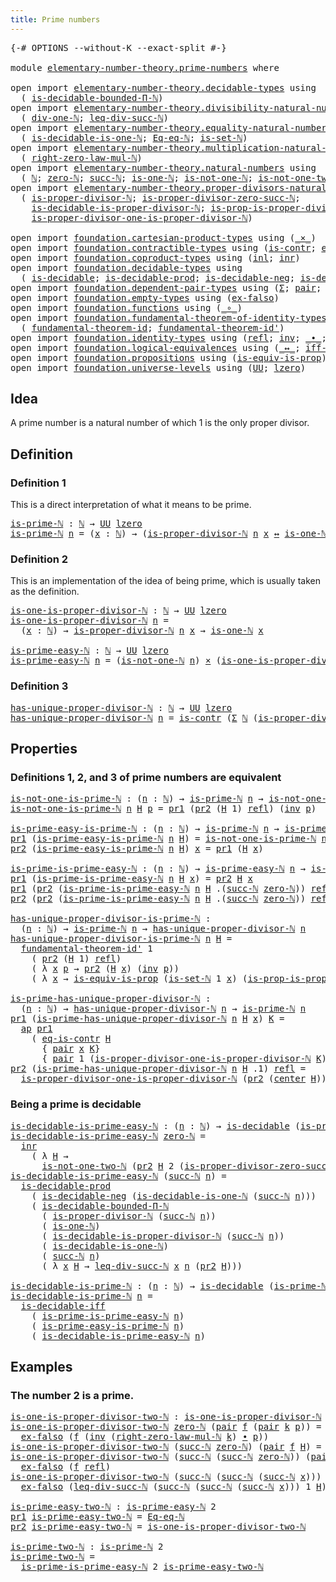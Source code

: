 ```yaml
---
title: Prime numbers
---
```


<pre class="Agda"><a id="39" class="Symbol">{-#</a> <a id="43" class="Keyword">OPTIONS</a> <a id="51" class="Pragma">--without-K</a> <a id="63" class="Pragma">--exact-split</a> <a id="77" class="Symbol">#-}</a>

<a id="82" class="Keyword">module</a> <a id="89" href="elementary-number-theory.prime-numbers.html" class="Module">elementary-number-theory.prime-numbers</a> <a id="128" class="Keyword">where</a>

<a id="135" class="Keyword">open</a> <a id="140" class="Keyword">import</a> <a id="147" href="elementary-number-theory.decidable-types.html" class="Module">elementary-number-theory.decidable-types</a> <a id="188" class="Keyword">using</a>
  <a id="196" class="Symbol">(</a> <a id="198" href="elementary-number-theory.decidable-types.html#4787" class="Function">is-decidable-bounded-Π-ℕ</a><a id="222" class="Symbol">)</a>
<a id="224" class="Keyword">open</a> <a id="229" class="Keyword">import</a> <a id="236" href="elementary-number-theory.divisibility-natural-numbers.html" class="Module">elementary-number-theory.divisibility-natural-numbers</a> <a id="290" class="Keyword">using</a>
  <a id="298" class="Symbol">(</a> <a id="300" href="elementary-number-theory.divisibility-natural-numbers.html#2479" class="Function">div-one-ℕ</a><a id="309" class="Symbol">;</a> <a id="311" href="elementary-number-theory.divisibility-natural-numbers.html#8220" class="Function">leq-div-succ-ℕ</a><a id="325" class="Symbol">)</a>
<a id="327" class="Keyword">open</a> <a id="332" class="Keyword">import</a> <a id="339" href="elementary-number-theory.equality-natural-numbers.html" class="Module">elementary-number-theory.equality-natural-numbers</a> <a id="389" class="Keyword">using</a>
  <a id="397" class="Symbol">(</a> <a id="399" href="elementary-number-theory.equality-natural-numbers.html#3379" class="Function">is-decidable-is-one-ℕ</a><a id="420" class="Symbol">;</a> <a id="422" href="elementary-number-theory.equality-natural-numbers.html#1997" class="Function">Eq-eq-ℕ</a><a id="429" class="Symbol">;</a> <a id="431" href="elementary-number-theory.equality-natural-numbers.html#2215" class="Function">is-set-ℕ</a><a id="439" class="Symbol">)</a>
<a id="441" class="Keyword">open</a> <a id="446" class="Keyword">import</a> <a id="453" href="elementary-number-theory.multiplication-natural-numbers.html" class="Module">elementary-number-theory.multiplication-natural-numbers</a> <a id="509" class="Keyword">using</a>
  <a id="517" class="Symbol">(</a> <a id="519" href="elementary-number-theory.multiplication-natural-numbers.html#1887" class="Function">right-zero-law-mul-ℕ</a><a id="539" class="Symbol">)</a>
<a id="541" class="Keyword">open</a> <a id="546" class="Keyword">import</a> <a id="553" href="elementary-number-theory.natural-numbers.html" class="Module">elementary-number-theory.natural-numbers</a> <a id="594" class="Keyword">using</a>
  <a id="602" class="Symbol">(</a> <a id="604" href="elementary-number-theory.natural-numbers.html#1458" class="Datatype">ℕ</a><a id="605" class="Symbol">;</a> <a id="607" href="elementary-number-theory.natural-numbers.html#1479" class="InductiveConstructor">zero-ℕ</a><a id="613" class="Symbol">;</a> <a id="615" href="elementary-number-theory.natural-numbers.html#1492" class="InductiveConstructor">succ-ℕ</a><a id="621" class="Symbol">;</a> <a id="623" href="elementary-number-theory.natural-numbers.html#2001" class="Function">is-one-ℕ</a><a id="631" class="Symbol">;</a> <a id="633" href="elementary-number-theory.natural-numbers.html#2095" class="Function">is-not-one-ℕ</a><a id="645" class="Symbol">;</a> <a id="647" href="elementary-number-theory.natural-numbers.html#3701" class="Function">is-not-one-two-ℕ</a><a id="663" class="Symbol">)</a>
<a id="665" class="Keyword">open</a> <a id="670" class="Keyword">import</a> <a id="677" href="elementary-number-theory.proper-divisors-natural-numbers.html" class="Module">elementary-number-theory.proper-divisors-natural-numbers</a> <a id="734" class="Keyword">using</a>
  <a id="742" class="Symbol">(</a> <a id="744" href="elementary-number-theory.proper-divisors-natural-numbers.html#1488" class="Function">is-proper-divisor-ℕ</a><a id="763" class="Symbol">;</a> <a id="765" href="elementary-number-theory.proper-divisors-natural-numbers.html#1809" class="Function">is-proper-divisor-zero-succ-ℕ</a><a id="794" class="Symbol">;</a>
    <a id="800" href="elementary-number-theory.proper-divisors-natural-numbers.html#1576" class="Function">is-decidable-is-proper-divisor-ℕ</a><a id="832" class="Symbol">;</a> <a id="834" href="elementary-number-theory.proper-divisors-natural-numbers.html#2255" class="Function">is-prop-is-proper-divisor-ℕ</a><a id="861" class="Symbol">;</a>
    <a id="867" href="elementary-number-theory.proper-divisors-natural-numbers.html#2637" class="Function">is-proper-divisor-one-is-proper-divisor-ℕ</a><a id="908" class="Symbol">)</a>
    
<a id="915" class="Keyword">open</a> <a id="920" class="Keyword">import</a> <a id="927" href="foundation.cartesian-product-types.html" class="Module">foundation.cartesian-product-types</a> <a id="962" class="Keyword">using</a> <a id="968" class="Symbol">(</a><a id="969" href="foundation-core.cartesian-product-types.html#590" class="Function Operator">_×_</a><a id="972" class="Symbol">)</a>
<a id="974" class="Keyword">open</a> <a id="979" class="Keyword">import</a> <a id="986" href="foundation.contractible-types.html" class="Module">foundation.contractible-types</a> <a id="1016" class="Keyword">using</a> <a id="1022" class="Symbol">(</a><a id="1023" href="foundation-core.contractible-types.html#1006" class="Function">is-contr</a><a id="1031" class="Symbol">;</a> <a id="1033" href="foundation-core.contractible-types.html#1311" class="Function">eq-is-contr</a><a id="1044" class="Symbol">;</a> <a id="1046" href="foundation-core.contractible-types.html#1098" class="Function">center</a><a id="1052" class="Symbol">)</a>
<a id="1054" class="Keyword">open</a> <a id="1059" class="Keyword">import</a> <a id="1066" href="foundation.coproduct-types.html" class="Module">foundation.coproduct-types</a> <a id="1093" class="Keyword">using</a> <a id="1099" class="Symbol">(</a><a id="1100" href="foundation.coproduct-types.html#1253" class="InductiveConstructor">inl</a><a id="1103" class="Symbol">;</a> <a id="1105" href="foundation.coproduct-types.html#1276" class="InductiveConstructor">inr</a><a id="1108" class="Symbol">)</a>
<a id="1110" class="Keyword">open</a> <a id="1115" class="Keyword">import</a> <a id="1122" href="foundation.decidable-types.html" class="Module">foundation.decidable-types</a> <a id="1149" class="Keyword">using</a>
  <a id="1157" class="Symbol">(</a> <a id="1159" href="foundation.decidable-types.html#1918" class="Function">is-decidable</a><a id="1171" class="Symbol">;</a> <a id="1173" href="foundation.decidable-types.html#3336" class="Function">is-decidable-prod</a><a id="1190" class="Symbol">;</a> <a id="1192" href="foundation.decidable-types.html#4753" class="Function">is-decidable-neg</a><a id="1208" class="Symbol">;</a> <a id="1210" href="foundation.decidable-types.html#5063" class="Function">is-decidable-iff</a><a id="1226" class="Symbol">)</a>
<a id="1228" class="Keyword">open</a> <a id="1233" class="Keyword">import</a> <a id="1240" href="foundation.dependent-pair-types.html" class="Module">foundation.dependent-pair-types</a> <a id="1272" class="Keyword">using</a> <a id="1278" class="Symbol">(</a><a id="1279" href="foundation-core.dependent-pair-types.html#515" class="Record">Σ</a><a id="1280" class="Symbol">;</a> <a id="1282" href="foundation-core.dependent-pair-types.html#588" class="InductiveConstructor">pair</a><a id="1286" class="Symbol">;</a> <a id="1288" href="foundation-core.dependent-pair-types.html#605" class="Field">pr1</a><a id="1291" class="Symbol">;</a> <a id="1293" href="foundation-core.dependent-pair-types.html#617" class="Field">pr2</a><a id="1296" class="Symbol">)</a>
<a id="1298" class="Keyword">open</a> <a id="1303" class="Keyword">import</a> <a id="1310" href="foundation.empty-types.html" class="Module">foundation.empty-types</a> <a id="1333" class="Keyword">using</a> <a id="1339" class="Symbol">(</a><a id="1340" href="foundation-core.empty-types.html#1160" class="Function">ex-falso</a><a id="1348" class="Symbol">)</a>
<a id="1350" class="Keyword">open</a> <a id="1355" class="Keyword">import</a> <a id="1362" href="foundation.functions.html" class="Module">foundation.functions</a> <a id="1383" class="Keyword">using</a> <a id="1389" class="Symbol">(</a><a id="1390" href="foundation-core.functions.html#420" class="Function Operator">_∘_</a><a id="1393" class="Symbol">)</a>
<a id="1395" class="Keyword">open</a> <a id="1400" class="Keyword">import</a> <a id="1407" href="foundation.fundamental-theorem-of-identity-types.html" class="Module">foundation.fundamental-theorem-of-identity-types</a> <a id="1456" class="Keyword">using</a>
  <a id="1464" class="Symbol">(</a> <a id="1466" href="foundation-core.fundamental-theorem-of-identity-types.html#1904" class="Function">fundamental-theorem-id</a><a id="1488" class="Symbol">;</a> <a id="1490" href="foundation-core.fundamental-theorem-of-identity-types.html#2175" class="Function">fundamental-theorem-id&#39;</a><a id="1513" class="Symbol">)</a>
<a id="1515" class="Keyword">open</a> <a id="1520" class="Keyword">import</a> <a id="1527" href="foundation.identity-types.html" class="Module">foundation.identity-types</a> <a id="1553" class="Keyword">using</a> <a id="1559" class="Symbol">(</a><a id="1560" href="foundation-core.identity-types.html#1820" class="InductiveConstructor">refl</a><a id="1564" class="Symbol">;</a> <a id="1566" href="foundation-core.identity-types.html#2729" class="Function">inv</a><a id="1569" class="Symbol">;</a> <a id="1571" href="foundation-core.identity-types.html#2425" class="Function Operator">_∙_</a><a id="1574" class="Symbol">;</a> <a id="1576" href="foundation-core.identity-types.html#4003" class="Function">ap</a><a id="1578" class="Symbol">)</a>
<a id="1580" class="Keyword">open</a> <a id="1585" class="Keyword">import</a> <a id="1592" href="foundation.logical-equivalences.html" class="Module">foundation.logical-equivalences</a> <a id="1624" class="Keyword">using</a> <a id="1630" class="Symbol">(</a><a id="1631" href="foundation-core.logical-equivalences.html#899" class="Function Operator">_↔_</a><a id="1634" class="Symbol">;</a> <a id="1636" href="foundation-core.logical-equivalences.html#1827" class="Function">iff-equiv</a><a id="1645" class="Symbol">)</a>
<a id="1647" class="Keyword">open</a> <a id="1652" class="Keyword">import</a> <a id="1659" href="foundation.propositions.html" class="Module">foundation.propositions</a> <a id="1683" class="Keyword">using</a> <a id="1689" class="Symbol">(</a><a id="1690" href="foundation-core.propositions.html#3693" class="Function">is-equiv-is-prop</a><a id="1706" class="Symbol">)</a>
<a id="1708" class="Keyword">open</a> <a id="1713" class="Keyword">import</a> <a id="1720" href="foundation.universe-levels.html" class="Module">foundation.universe-levels</a> <a id="1747" class="Keyword">using</a> <a id="1753" class="Symbol">(</a><a id="1754" href="foundation-core.universe-levels.html#235" class="Primitive">UU</a><a id="1756" class="Symbol">;</a> <a id="1758" href="Agda.Primitive.html#764" class="Primitive">lzero</a><a id="1763" class="Symbol">)</a>
</pre>
## Idea

A prime number is a natural number of which 1 is the only proper divisor.

## Definition

### Definition 1

This is a direct interpretation of what it means to be prime.

<pre class="Agda"><a id="is-prime-ℕ"></a><a id="1958" href="elementary-number-theory.prime-numbers.html#1958" class="Function">is-prime-ℕ</a> <a id="1969" class="Symbol">:</a> <a id="1971" href="elementary-number-theory.natural-numbers.html#1458" class="Datatype">ℕ</a> <a id="1973" class="Symbol">→</a> <a id="1975" href="foundation-core.universe-levels.html#235" class="Primitive">UU</a> <a id="1978" href="Agda.Primitive.html#764" class="Primitive">lzero</a>
<a id="1984" href="elementary-number-theory.prime-numbers.html#1958" class="Function">is-prime-ℕ</a> <a id="1995" href="elementary-number-theory.prime-numbers.html#1995" class="Bound">n</a> <a id="1997" class="Symbol">=</a> <a id="1999" class="Symbol">(</a><a id="2000" href="elementary-number-theory.prime-numbers.html#2000" class="Bound">x</a> <a id="2002" class="Symbol">:</a> <a id="2004" href="elementary-number-theory.natural-numbers.html#1458" class="Datatype">ℕ</a><a id="2005" class="Symbol">)</a> <a id="2007" class="Symbol">→</a> <a id="2009" class="Symbol">(</a><a id="2010" href="elementary-number-theory.proper-divisors-natural-numbers.html#1488" class="Function">is-proper-divisor-ℕ</a> <a id="2030" href="elementary-number-theory.prime-numbers.html#1995" class="Bound">n</a> <a id="2032" href="elementary-number-theory.prime-numbers.html#2000" class="Bound">x</a> <a id="2034" href="foundation-core.logical-equivalences.html#899" class="Function Operator">↔</a> <a id="2036" href="elementary-number-theory.natural-numbers.html#2001" class="Function">is-one-ℕ</a> <a id="2045" href="elementary-number-theory.prime-numbers.html#2000" class="Bound">x</a><a id="2046" class="Symbol">)</a>
</pre>
### Definition 2

This is an implementation of the idea of being prime, which is usually taken as the definition.

<pre class="Agda"><a id="is-one-is-proper-divisor-ℕ"></a><a id="2176" href="elementary-number-theory.prime-numbers.html#2176" class="Function">is-one-is-proper-divisor-ℕ</a> <a id="2203" class="Symbol">:</a> <a id="2205" href="elementary-number-theory.natural-numbers.html#1458" class="Datatype">ℕ</a> <a id="2207" class="Symbol">→</a> <a id="2209" href="foundation-core.universe-levels.html#235" class="Primitive">UU</a> <a id="2212" href="Agda.Primitive.html#764" class="Primitive">lzero</a>
<a id="2218" href="elementary-number-theory.prime-numbers.html#2176" class="Function">is-one-is-proper-divisor-ℕ</a> <a id="2245" href="elementary-number-theory.prime-numbers.html#2245" class="Bound">n</a> <a id="2247" class="Symbol">=</a>
  <a id="2251" class="Symbol">(</a><a id="2252" href="elementary-number-theory.prime-numbers.html#2252" class="Bound">x</a> <a id="2254" class="Symbol">:</a> <a id="2256" href="elementary-number-theory.natural-numbers.html#1458" class="Datatype">ℕ</a><a id="2257" class="Symbol">)</a> <a id="2259" class="Symbol">→</a> <a id="2261" href="elementary-number-theory.proper-divisors-natural-numbers.html#1488" class="Function">is-proper-divisor-ℕ</a> <a id="2281" href="elementary-number-theory.prime-numbers.html#2245" class="Bound">n</a> <a id="2283" href="elementary-number-theory.prime-numbers.html#2252" class="Bound">x</a> <a id="2285" class="Symbol">→</a> <a id="2287" href="elementary-number-theory.natural-numbers.html#2001" class="Function">is-one-ℕ</a> <a id="2296" href="elementary-number-theory.prime-numbers.html#2252" class="Bound">x</a>

<a id="is-prime-easy-ℕ"></a><a id="2299" href="elementary-number-theory.prime-numbers.html#2299" class="Function">is-prime-easy-ℕ</a> <a id="2315" class="Symbol">:</a> <a id="2317" href="elementary-number-theory.natural-numbers.html#1458" class="Datatype">ℕ</a> <a id="2319" class="Symbol">→</a> <a id="2321" href="foundation-core.universe-levels.html#235" class="Primitive">UU</a> <a id="2324" href="Agda.Primitive.html#764" class="Primitive">lzero</a>
<a id="2330" href="elementary-number-theory.prime-numbers.html#2299" class="Function">is-prime-easy-ℕ</a> <a id="2346" href="elementary-number-theory.prime-numbers.html#2346" class="Bound">n</a> <a id="2348" class="Symbol">=</a> <a id="2350" class="Symbol">(</a><a id="2351" href="elementary-number-theory.natural-numbers.html#2095" class="Function">is-not-one-ℕ</a> <a id="2364" href="elementary-number-theory.prime-numbers.html#2346" class="Bound">n</a><a id="2365" class="Symbol">)</a> <a id="2367" href="foundation-core.cartesian-product-types.html#590" class="Function Operator">×</a> <a id="2369" class="Symbol">(</a><a id="2370" href="elementary-number-theory.prime-numbers.html#2176" class="Function">is-one-is-proper-divisor-ℕ</a> <a id="2397" href="elementary-number-theory.prime-numbers.html#2346" class="Bound">n</a><a id="2398" class="Symbol">)</a>
</pre>
### Definition 3

<pre class="Agda"><a id="has-unique-proper-divisor-ℕ"></a><a id="2431" href="elementary-number-theory.prime-numbers.html#2431" class="Function">has-unique-proper-divisor-ℕ</a> <a id="2459" class="Symbol">:</a> <a id="2461" href="elementary-number-theory.natural-numbers.html#1458" class="Datatype">ℕ</a> <a id="2463" class="Symbol">→</a> <a id="2465" href="foundation-core.universe-levels.html#235" class="Primitive">UU</a> <a id="2468" href="Agda.Primitive.html#764" class="Primitive">lzero</a>
<a id="2474" href="elementary-number-theory.prime-numbers.html#2431" class="Function">has-unique-proper-divisor-ℕ</a> <a id="2502" href="elementary-number-theory.prime-numbers.html#2502" class="Bound">n</a> <a id="2504" class="Symbol">=</a> <a id="2506" href="foundation-core.contractible-types.html#1006" class="Function">is-contr</a> <a id="2515" class="Symbol">(</a><a id="2516" href="foundation-core.dependent-pair-types.html#515" class="Record">Σ</a> <a id="2518" href="elementary-number-theory.natural-numbers.html#1458" class="Datatype">ℕ</a> <a id="2520" class="Symbol">(</a><a id="2521" href="elementary-number-theory.proper-divisors-natural-numbers.html#1488" class="Function">is-proper-divisor-ℕ</a> <a id="2541" href="elementary-number-theory.prime-numbers.html#2502" class="Bound">n</a><a id="2542" class="Symbol">))</a>
</pre>
## Properties

### Definitions 1, 2, and 3 of prime numbers are equivalent

<pre class="Agda"><a id="is-not-one-is-prime-ℕ"></a><a id="2634" href="elementary-number-theory.prime-numbers.html#2634" class="Function">is-not-one-is-prime-ℕ</a> <a id="2656" class="Symbol">:</a> <a id="2658" class="Symbol">(</a><a id="2659" href="elementary-number-theory.prime-numbers.html#2659" class="Bound">n</a> <a id="2661" class="Symbol">:</a> <a id="2663" href="elementary-number-theory.natural-numbers.html#1458" class="Datatype">ℕ</a><a id="2664" class="Symbol">)</a> <a id="2666" class="Symbol">→</a> <a id="2668" href="elementary-number-theory.prime-numbers.html#1958" class="Function">is-prime-ℕ</a> <a id="2679" href="elementary-number-theory.prime-numbers.html#2659" class="Bound">n</a> <a id="2681" class="Symbol">→</a> <a id="2683" href="elementary-number-theory.natural-numbers.html#2095" class="Function">is-not-one-ℕ</a> <a id="2696" href="elementary-number-theory.prime-numbers.html#2659" class="Bound">n</a>
<a id="2698" href="elementary-number-theory.prime-numbers.html#2634" class="Function">is-not-one-is-prime-ℕ</a> <a id="2720" href="elementary-number-theory.prime-numbers.html#2720" class="Bound">n</a> <a id="2722" href="elementary-number-theory.prime-numbers.html#2722" class="Bound">H</a> <a id="2724" href="elementary-number-theory.prime-numbers.html#2724" class="Bound">p</a> <a id="2726" class="Symbol">=</a> <a id="2728" href="foundation-core.dependent-pair-types.html#605" class="Field">pr1</a> <a id="2732" class="Symbol">(</a><a id="2733" href="foundation-core.dependent-pair-types.html#617" class="Field">pr2</a> <a id="2737" class="Symbol">(</a><a id="2738" href="elementary-number-theory.prime-numbers.html#2722" class="Bound">H</a> <a id="2740" class="Number">1</a><a id="2741" class="Symbol">)</a> <a id="2743" href="foundation-core.identity-types.html#1820" class="InductiveConstructor">refl</a><a id="2747" class="Symbol">)</a> <a id="2749" class="Symbol">(</a><a id="2750" href="foundation-core.identity-types.html#2729" class="Function">inv</a> <a id="2754" href="elementary-number-theory.prime-numbers.html#2724" class="Bound">p</a><a id="2755" class="Symbol">)</a>

<a id="is-prime-easy-is-prime-ℕ"></a><a id="2758" href="elementary-number-theory.prime-numbers.html#2758" class="Function">is-prime-easy-is-prime-ℕ</a> <a id="2783" class="Symbol">:</a> <a id="2785" class="Symbol">(</a><a id="2786" href="elementary-number-theory.prime-numbers.html#2786" class="Bound">n</a> <a id="2788" class="Symbol">:</a> <a id="2790" href="elementary-number-theory.natural-numbers.html#1458" class="Datatype">ℕ</a><a id="2791" class="Symbol">)</a> <a id="2793" class="Symbol">→</a> <a id="2795" href="elementary-number-theory.prime-numbers.html#1958" class="Function">is-prime-ℕ</a> <a id="2806" href="elementary-number-theory.prime-numbers.html#2786" class="Bound">n</a> <a id="2808" class="Symbol">→</a> <a id="2810" href="elementary-number-theory.prime-numbers.html#2299" class="Function">is-prime-easy-ℕ</a> <a id="2826" href="elementary-number-theory.prime-numbers.html#2786" class="Bound">n</a>
<a id="2828" href="foundation-core.dependent-pair-types.html#605" class="Field">pr1</a> <a id="2832" class="Symbol">(</a><a id="2833" href="elementary-number-theory.prime-numbers.html#2758" class="Function">is-prime-easy-is-prime-ℕ</a> <a id="2858" href="elementary-number-theory.prime-numbers.html#2858" class="Bound">n</a> <a id="2860" href="elementary-number-theory.prime-numbers.html#2860" class="Bound">H</a><a id="2861" class="Symbol">)</a> <a id="2863" class="Symbol">=</a> <a id="2865" href="elementary-number-theory.prime-numbers.html#2634" class="Function">is-not-one-is-prime-ℕ</a> <a id="2887" href="elementary-number-theory.prime-numbers.html#2858" class="Bound">n</a> <a id="2889" href="elementary-number-theory.prime-numbers.html#2860" class="Bound">H</a>
<a id="2891" href="foundation-core.dependent-pair-types.html#617" class="Field">pr2</a> <a id="2895" class="Symbol">(</a><a id="2896" href="elementary-number-theory.prime-numbers.html#2758" class="Function">is-prime-easy-is-prime-ℕ</a> <a id="2921" href="elementary-number-theory.prime-numbers.html#2921" class="Bound">n</a> <a id="2923" href="elementary-number-theory.prime-numbers.html#2923" class="Bound">H</a><a id="2924" class="Symbol">)</a> <a id="2926" href="elementary-number-theory.prime-numbers.html#2926" class="Bound">x</a> <a id="2928" class="Symbol">=</a> <a id="2930" href="foundation-core.dependent-pair-types.html#605" class="Field">pr1</a> <a id="2934" class="Symbol">(</a><a id="2935" href="elementary-number-theory.prime-numbers.html#2923" class="Bound">H</a> <a id="2937" href="elementary-number-theory.prime-numbers.html#2926" class="Bound">x</a><a id="2938" class="Symbol">)</a>

<a id="is-prime-is-prime-easy-ℕ"></a><a id="2941" href="elementary-number-theory.prime-numbers.html#2941" class="Function">is-prime-is-prime-easy-ℕ</a> <a id="2966" class="Symbol">:</a> <a id="2968" class="Symbol">(</a><a id="2969" href="elementary-number-theory.prime-numbers.html#2969" class="Bound">n</a> <a id="2971" class="Symbol">:</a> <a id="2973" href="elementary-number-theory.natural-numbers.html#1458" class="Datatype">ℕ</a><a id="2974" class="Symbol">)</a> <a id="2976" class="Symbol">→</a> <a id="2978" href="elementary-number-theory.prime-numbers.html#2299" class="Function">is-prime-easy-ℕ</a> <a id="2994" href="elementary-number-theory.prime-numbers.html#2969" class="Bound">n</a> <a id="2996" class="Symbol">→</a> <a id="2998" href="elementary-number-theory.prime-numbers.html#1958" class="Function">is-prime-ℕ</a> <a id="3009" href="elementary-number-theory.prime-numbers.html#2969" class="Bound">n</a>
<a id="3011" href="foundation-core.dependent-pair-types.html#605" class="Field">pr1</a> <a id="3015" class="Symbol">(</a><a id="3016" href="elementary-number-theory.prime-numbers.html#2941" class="Function">is-prime-is-prime-easy-ℕ</a> <a id="3041" href="elementary-number-theory.prime-numbers.html#3041" class="Bound">n</a> <a id="3043" href="elementary-number-theory.prime-numbers.html#3043" class="Bound">H</a> <a id="3045" href="elementary-number-theory.prime-numbers.html#3045" class="Bound">x</a><a id="3046" class="Symbol">)</a> <a id="3048" class="Symbol">=</a> <a id="3050" href="foundation-core.dependent-pair-types.html#617" class="Field">pr2</a> <a id="3054" href="elementary-number-theory.prime-numbers.html#3043" class="Bound">H</a> <a id="3056" href="elementary-number-theory.prime-numbers.html#3045" class="Bound">x</a>
<a id="3058" href="foundation-core.dependent-pair-types.html#605" class="Field">pr1</a> <a id="3062" class="Symbol">(</a><a id="3063" href="foundation-core.dependent-pair-types.html#617" class="Field">pr2</a> <a id="3067" class="Symbol">(</a><a id="3068" href="elementary-number-theory.prime-numbers.html#2941" class="Function">is-prime-is-prime-easy-ℕ</a> <a id="3093" href="elementary-number-theory.prime-numbers.html#3093" class="Bound">n</a> <a id="3095" href="elementary-number-theory.prime-numbers.html#3095" class="Bound">H</a> <a id="3097" class="DottedPattern Symbol">.(</a><a id="3099" href="elementary-number-theory.natural-numbers.html#1492" class="DottedPattern InductiveConstructor">succ-ℕ</a> <a id="3106" href="elementary-number-theory.natural-numbers.html#1479" class="DottedPattern InductiveConstructor">zero-ℕ</a><a id="3112" class="DottedPattern Symbol">)</a><a id="3113" class="Symbol">)</a> <a id="3115" href="foundation-core.identity-types.html#1820" class="InductiveConstructor">refl</a><a id="3119" class="Symbol">)</a> <a id="3121" href="elementary-number-theory.prime-numbers.html#3121" class="Bound">q</a> <a id="3123" class="Symbol">=</a> <a id="3125" href="foundation-core.dependent-pair-types.html#605" class="Field">pr1</a> <a id="3129" href="elementary-number-theory.prime-numbers.html#3095" class="Bound">H</a> <a id="3131" class="Symbol">(</a><a id="3132" href="foundation-core.identity-types.html#2729" class="Function">inv</a> <a id="3136" href="elementary-number-theory.prime-numbers.html#3121" class="Bound">q</a><a id="3137" class="Symbol">)</a>
<a id="3139" href="foundation-core.dependent-pair-types.html#617" class="Field">pr2</a> <a id="3143" class="Symbol">(</a><a id="3144" href="foundation-core.dependent-pair-types.html#617" class="Field">pr2</a> <a id="3148" class="Symbol">(</a><a id="3149" href="elementary-number-theory.prime-numbers.html#2941" class="Function">is-prime-is-prime-easy-ℕ</a> <a id="3174" href="elementary-number-theory.prime-numbers.html#3174" class="Bound">n</a> <a id="3176" href="elementary-number-theory.prime-numbers.html#3176" class="Bound">H</a> <a id="3178" class="DottedPattern Symbol">.(</a><a id="3180" href="elementary-number-theory.natural-numbers.html#1492" class="DottedPattern InductiveConstructor">succ-ℕ</a> <a id="3187" href="elementary-number-theory.natural-numbers.html#1479" class="DottedPattern InductiveConstructor">zero-ℕ</a><a id="3193" class="DottedPattern Symbol">)</a><a id="3194" class="Symbol">)</a> <a id="3196" href="foundation-core.identity-types.html#1820" class="InductiveConstructor">refl</a><a id="3200" class="Symbol">)</a> <a id="3202" class="Symbol">=</a> <a id="3204" href="elementary-number-theory.divisibility-natural-numbers.html#2479" class="Function">div-one-ℕ</a> <a id="3214" href="elementary-number-theory.prime-numbers.html#3174" class="Bound">n</a>

<a id="has-unique-proper-divisor-is-prime-ℕ"></a><a id="3217" href="elementary-number-theory.prime-numbers.html#3217" class="Function">has-unique-proper-divisor-is-prime-ℕ</a> <a id="3254" class="Symbol">:</a>
  <a id="3258" class="Symbol">(</a><a id="3259" href="elementary-number-theory.prime-numbers.html#3259" class="Bound">n</a> <a id="3261" class="Symbol">:</a> <a id="3263" href="elementary-number-theory.natural-numbers.html#1458" class="Datatype">ℕ</a><a id="3264" class="Symbol">)</a> <a id="3266" class="Symbol">→</a> <a id="3268" href="elementary-number-theory.prime-numbers.html#1958" class="Function">is-prime-ℕ</a> <a id="3279" href="elementary-number-theory.prime-numbers.html#3259" class="Bound">n</a> <a id="3281" class="Symbol">→</a> <a id="3283" href="elementary-number-theory.prime-numbers.html#2431" class="Function">has-unique-proper-divisor-ℕ</a> <a id="3311" href="elementary-number-theory.prime-numbers.html#3259" class="Bound">n</a>
<a id="3313" href="elementary-number-theory.prime-numbers.html#3217" class="Function">has-unique-proper-divisor-is-prime-ℕ</a> <a id="3350" href="elementary-number-theory.prime-numbers.html#3350" class="Bound">n</a> <a id="3352" href="elementary-number-theory.prime-numbers.html#3352" class="Bound">H</a> <a id="3354" class="Symbol">=</a>
  <a id="3358" href="foundation-core.fundamental-theorem-of-identity-types.html#2175" class="Function">fundamental-theorem-id&#39;</a> <a id="3382" class="Number">1</a>
    <a id="3388" class="Symbol">(</a> <a id="3390" href="foundation-core.dependent-pair-types.html#617" class="Field">pr2</a> <a id="3394" class="Symbol">(</a><a id="3395" href="elementary-number-theory.prime-numbers.html#3352" class="Bound">H</a> <a id="3397" class="Number">1</a><a id="3398" class="Symbol">)</a> <a id="3400" href="foundation-core.identity-types.html#1820" class="InductiveConstructor">refl</a><a id="3404" class="Symbol">)</a>
    <a id="3410" class="Symbol">(</a> <a id="3412" class="Symbol">λ</a> <a id="3414" href="elementary-number-theory.prime-numbers.html#3414" class="Bound">x</a> <a id="3416" href="elementary-number-theory.prime-numbers.html#3416" class="Bound">p</a> <a id="3418" class="Symbol">→</a> <a id="3420" href="foundation-core.dependent-pair-types.html#617" class="Field">pr2</a> <a id="3424" class="Symbol">(</a><a id="3425" href="elementary-number-theory.prime-numbers.html#3352" class="Bound">H</a> <a id="3427" href="elementary-number-theory.prime-numbers.html#3414" class="Bound">x</a><a id="3428" class="Symbol">)</a> <a id="3430" class="Symbol">(</a><a id="3431" href="foundation-core.identity-types.html#2729" class="Function">inv</a> <a id="3435" href="elementary-number-theory.prime-numbers.html#3416" class="Bound">p</a><a id="3436" class="Symbol">))</a>
    <a id="3443" class="Symbol">(</a> <a id="3445" class="Symbol">λ</a> <a id="3447" href="elementary-number-theory.prime-numbers.html#3447" class="Bound">x</a> <a id="3449" class="Symbol">→</a> <a id="3451" href="foundation-core.propositions.html#3693" class="Function">is-equiv-is-prop</a> <a id="3468" class="Symbol">(</a><a id="3469" href="elementary-number-theory.equality-natural-numbers.html#2215" class="Function">is-set-ℕ</a> <a id="3478" class="Number">1</a> <a id="3480" href="elementary-number-theory.prime-numbers.html#3447" class="Bound">x</a><a id="3481" class="Symbol">)</a> <a id="3483" class="Symbol">(</a><a id="3484" href="elementary-number-theory.proper-divisors-natural-numbers.html#2255" class="Function">is-prop-is-proper-divisor-ℕ</a> <a id="3512" href="elementary-number-theory.prime-numbers.html#3350" class="Bound">n</a> <a id="3514" href="elementary-number-theory.prime-numbers.html#3447" class="Bound">x</a><a id="3515" class="Symbol">)</a> <a id="3517" class="Symbol">(λ</a> <a id="3520" href="elementary-number-theory.prime-numbers.html#3520" class="Bound">p</a> <a id="3522" class="Symbol">→</a> <a id="3524" href="foundation-core.identity-types.html#2729" class="Function">inv</a> <a id="3528" class="Symbol">(</a><a id="3529" href="foundation-core.dependent-pair-types.html#605" class="Field">pr1</a> <a id="3533" class="Symbol">(</a><a id="3534" href="elementary-number-theory.prime-numbers.html#3352" class="Bound">H</a> <a id="3536" href="elementary-number-theory.prime-numbers.html#3447" class="Bound">x</a><a id="3537" class="Symbol">)</a> <a id="3539" href="elementary-number-theory.prime-numbers.html#3520" class="Bound">p</a><a id="3540" class="Symbol">)))</a>

<a id="is-prime-has-unique-proper-divisor-ℕ"></a><a id="3545" href="elementary-number-theory.prime-numbers.html#3545" class="Function">is-prime-has-unique-proper-divisor-ℕ</a> <a id="3582" class="Symbol">:</a>
  <a id="3586" class="Symbol">(</a><a id="3587" href="elementary-number-theory.prime-numbers.html#3587" class="Bound">n</a> <a id="3589" class="Symbol">:</a> <a id="3591" href="elementary-number-theory.natural-numbers.html#1458" class="Datatype">ℕ</a><a id="3592" class="Symbol">)</a> <a id="3594" class="Symbol">→</a> <a id="3596" href="elementary-number-theory.prime-numbers.html#2431" class="Function">has-unique-proper-divisor-ℕ</a> <a id="3624" href="elementary-number-theory.prime-numbers.html#3587" class="Bound">n</a> <a id="3626" class="Symbol">→</a> <a id="3628" href="elementary-number-theory.prime-numbers.html#1958" class="Function">is-prime-ℕ</a> <a id="3639" href="elementary-number-theory.prime-numbers.html#3587" class="Bound">n</a>
<a id="3641" href="foundation-core.dependent-pair-types.html#605" class="Field">pr1</a> <a id="3645" class="Symbol">(</a><a id="3646" href="elementary-number-theory.prime-numbers.html#3545" class="Function">is-prime-has-unique-proper-divisor-ℕ</a> <a id="3683" href="elementary-number-theory.prime-numbers.html#3683" class="Bound">n</a> <a id="3685" href="elementary-number-theory.prime-numbers.html#3685" class="Bound">H</a> <a id="3687" href="elementary-number-theory.prime-numbers.html#3687" class="Bound">x</a><a id="3688" class="Symbol">)</a> <a id="3690" href="elementary-number-theory.prime-numbers.html#3690" class="Bound">K</a> <a id="3692" class="Symbol">=</a>
  <a id="3696" href="foundation-core.identity-types.html#4003" class="Function">ap</a> <a id="3699" href="foundation-core.dependent-pair-types.html#605" class="Field">pr1</a>
    <a id="3707" class="Symbol">(</a> <a id="3709" href="foundation-core.contractible-types.html#1311" class="Function">eq-is-contr</a> <a id="3721" href="elementary-number-theory.prime-numbers.html#3685" class="Bound">H</a>
      <a id="3729" class="Symbol">{</a> <a id="3731" href="foundation-core.dependent-pair-types.html#588" class="InductiveConstructor">pair</a> <a id="3736" href="elementary-number-theory.prime-numbers.html#3687" class="Bound">x</a> <a id="3738" href="elementary-number-theory.prime-numbers.html#3690" class="Bound">K</a><a id="3739" class="Symbol">}</a>
      <a id="3747" class="Symbol">{</a> <a id="3749" href="foundation-core.dependent-pair-types.html#588" class="InductiveConstructor">pair</a> <a id="3754" class="Number">1</a> <a id="3756" class="Symbol">(</a><a id="3757" href="elementary-number-theory.proper-divisors-natural-numbers.html#2637" class="Function">is-proper-divisor-one-is-proper-divisor-ℕ</a> <a id="3799" href="elementary-number-theory.prime-numbers.html#3690" class="Bound">K</a><a id="3800" class="Symbol">)})</a>
<a id="3804" href="foundation-core.dependent-pair-types.html#617" class="Field">pr2</a> <a id="3808" class="Symbol">(</a><a id="3809" href="elementary-number-theory.prime-numbers.html#3545" class="Function">is-prime-has-unique-proper-divisor-ℕ</a> <a id="3846" href="elementary-number-theory.prime-numbers.html#3846" class="Bound">n</a> <a id="3848" href="elementary-number-theory.prime-numbers.html#3848" class="Bound">H</a> <a id="3850" class="DottedPattern Symbol">.</a><a id="3851" class="DottedPattern Number">1</a><a id="3852" class="Symbol">)</a> <a id="3854" href="foundation-core.identity-types.html#1820" class="InductiveConstructor">refl</a> <a id="3859" class="Symbol">=</a>
  <a id="3863" href="elementary-number-theory.proper-divisors-natural-numbers.html#2637" class="Function">is-proper-divisor-one-is-proper-divisor-ℕ</a> <a id="3905" class="Symbol">(</a><a id="3906" href="foundation-core.dependent-pair-types.html#617" class="Field">pr2</a> <a id="3910" class="Symbol">(</a><a id="3911" href="foundation-core.contractible-types.html#1098" class="Function">center</a> <a id="3918" href="elementary-number-theory.prime-numbers.html#3848" class="Bound">H</a><a id="3919" class="Symbol">))</a>
</pre>
### Being a prime is decidable

<pre class="Agda"><a id="is-decidable-is-prime-easy-ℕ"></a><a id="3967" href="elementary-number-theory.prime-numbers.html#3967" class="Function">is-decidable-is-prime-easy-ℕ</a> <a id="3996" class="Symbol">:</a> <a id="3998" class="Symbol">(</a><a id="3999" href="elementary-number-theory.prime-numbers.html#3999" class="Bound">n</a> <a id="4001" class="Symbol">:</a> <a id="4003" href="elementary-number-theory.natural-numbers.html#1458" class="Datatype">ℕ</a><a id="4004" class="Symbol">)</a> <a id="4006" class="Symbol">→</a> <a id="4008" href="foundation.decidable-types.html#1918" class="Function">is-decidable</a> <a id="4021" class="Symbol">(</a><a id="4022" href="elementary-number-theory.prime-numbers.html#2299" class="Function">is-prime-easy-ℕ</a> <a id="4038" href="elementary-number-theory.prime-numbers.html#3999" class="Bound">n</a><a id="4039" class="Symbol">)</a>
<a id="4041" href="elementary-number-theory.prime-numbers.html#3967" class="Function">is-decidable-is-prime-easy-ℕ</a> <a id="4070" href="elementary-number-theory.natural-numbers.html#1479" class="InductiveConstructor">zero-ℕ</a> <a id="4077" class="Symbol">=</a>
  <a id="4081" href="foundation.coproduct-types.html#1276" class="InductiveConstructor">inr</a>
    <a id="4089" class="Symbol">(</a> <a id="4091" class="Symbol">λ</a> <a id="4093" href="elementary-number-theory.prime-numbers.html#4093" class="Bound">H</a> <a id="4095" class="Symbol">→</a>
      <a id="4103" href="elementary-number-theory.natural-numbers.html#3701" class="Function">is-not-one-two-ℕ</a> <a id="4120" class="Symbol">(</a><a id="4121" href="foundation-core.dependent-pair-types.html#617" class="Field">pr2</a> <a id="4125" href="elementary-number-theory.prime-numbers.html#4093" class="Bound">H</a> <a id="4127" class="Number">2</a> <a id="4129" class="Symbol">(</a><a id="4130" href="elementary-number-theory.proper-divisors-natural-numbers.html#1809" class="Function">is-proper-divisor-zero-succ-ℕ</a> <a id="4160" class="Number">1</a><a id="4161" class="Symbol">)))</a>
<a id="4165" href="elementary-number-theory.prime-numbers.html#3967" class="Function">is-decidable-is-prime-easy-ℕ</a> <a id="4194" class="Symbol">(</a><a id="4195" href="elementary-number-theory.natural-numbers.html#1492" class="InductiveConstructor">succ-ℕ</a> <a id="4202" href="elementary-number-theory.prime-numbers.html#4202" class="Bound">n</a><a id="4203" class="Symbol">)</a> <a id="4205" class="Symbol">=</a>
  <a id="4209" href="foundation.decidable-types.html#3336" class="Function">is-decidable-prod</a>
    <a id="4231" class="Symbol">(</a> <a id="4233" href="foundation.decidable-types.html#4753" class="Function">is-decidable-neg</a> <a id="4250" class="Symbol">(</a><a id="4251" href="elementary-number-theory.equality-natural-numbers.html#3379" class="Function">is-decidable-is-one-ℕ</a> <a id="4273" class="Symbol">(</a><a id="4274" href="elementary-number-theory.natural-numbers.html#1492" class="InductiveConstructor">succ-ℕ</a> <a id="4281" href="elementary-number-theory.prime-numbers.html#4202" class="Bound">n</a><a id="4282" class="Symbol">)))</a>
    <a id="4290" class="Symbol">(</a> <a id="4292" href="elementary-number-theory.decidable-types.html#4787" class="Function">is-decidable-bounded-Π-ℕ</a>
      <a id="4323" class="Symbol">(</a> <a id="4325" href="elementary-number-theory.proper-divisors-natural-numbers.html#1488" class="Function">is-proper-divisor-ℕ</a> <a id="4345" class="Symbol">(</a><a id="4346" href="elementary-number-theory.natural-numbers.html#1492" class="InductiveConstructor">succ-ℕ</a> <a id="4353" href="elementary-number-theory.prime-numbers.html#4202" class="Bound">n</a><a id="4354" class="Symbol">))</a>
      <a id="4363" class="Symbol">(</a> <a id="4365" href="elementary-number-theory.natural-numbers.html#2001" class="Function">is-one-ℕ</a><a id="4373" class="Symbol">)</a>
      <a id="4381" class="Symbol">(</a> <a id="4383" href="elementary-number-theory.proper-divisors-natural-numbers.html#1576" class="Function">is-decidable-is-proper-divisor-ℕ</a> <a id="4416" class="Symbol">(</a><a id="4417" href="elementary-number-theory.natural-numbers.html#1492" class="InductiveConstructor">succ-ℕ</a> <a id="4424" href="elementary-number-theory.prime-numbers.html#4202" class="Bound">n</a><a id="4425" class="Symbol">))</a>
      <a id="4434" class="Symbol">(</a> <a id="4436" href="elementary-number-theory.equality-natural-numbers.html#3379" class="Function">is-decidable-is-one-ℕ</a><a id="4457" class="Symbol">)</a>
      <a id="4465" class="Symbol">(</a> <a id="4467" href="elementary-number-theory.natural-numbers.html#1492" class="InductiveConstructor">succ-ℕ</a> <a id="4474" href="elementary-number-theory.prime-numbers.html#4202" class="Bound">n</a><a id="4475" class="Symbol">)</a>
      <a id="4483" class="Symbol">(</a> <a id="4485" class="Symbol">λ</a> <a id="4487" href="elementary-number-theory.prime-numbers.html#4487" class="Bound">x</a> <a id="4489" href="elementary-number-theory.prime-numbers.html#4489" class="Bound">H</a> <a id="4491" class="Symbol">→</a> <a id="4493" href="elementary-number-theory.divisibility-natural-numbers.html#8220" class="Function">leq-div-succ-ℕ</a> <a id="4508" href="elementary-number-theory.prime-numbers.html#4487" class="Bound">x</a> <a id="4510" href="elementary-number-theory.prime-numbers.html#4202" class="Bound">n</a> <a id="4512" class="Symbol">(</a><a id="4513" href="foundation-core.dependent-pair-types.html#617" class="Field">pr2</a> <a id="4517" href="elementary-number-theory.prime-numbers.html#4489" class="Bound">H</a><a id="4518" class="Symbol">)))</a>

<a id="is-decidable-is-prime-ℕ"></a><a id="4523" href="elementary-number-theory.prime-numbers.html#4523" class="Function">is-decidable-is-prime-ℕ</a> <a id="4547" class="Symbol">:</a> <a id="4549" class="Symbol">(</a><a id="4550" href="elementary-number-theory.prime-numbers.html#4550" class="Bound">n</a> <a id="4552" class="Symbol">:</a> <a id="4554" href="elementary-number-theory.natural-numbers.html#1458" class="Datatype">ℕ</a><a id="4555" class="Symbol">)</a> <a id="4557" class="Symbol">→</a> <a id="4559" href="foundation.decidable-types.html#1918" class="Function">is-decidable</a> <a id="4572" class="Symbol">(</a><a id="4573" href="elementary-number-theory.prime-numbers.html#1958" class="Function">is-prime-ℕ</a> <a id="4584" href="elementary-number-theory.prime-numbers.html#4550" class="Bound">n</a><a id="4585" class="Symbol">)</a>
<a id="4587" href="elementary-number-theory.prime-numbers.html#4523" class="Function">is-decidable-is-prime-ℕ</a> <a id="4611" href="elementary-number-theory.prime-numbers.html#4611" class="Bound">n</a> <a id="4613" class="Symbol">=</a>
  <a id="4617" href="foundation.decidable-types.html#5063" class="Function">is-decidable-iff</a>
    <a id="4638" class="Symbol">(</a> <a id="4640" href="elementary-number-theory.prime-numbers.html#2941" class="Function">is-prime-is-prime-easy-ℕ</a> <a id="4665" href="elementary-number-theory.prime-numbers.html#4611" class="Bound">n</a><a id="4666" class="Symbol">)</a>
    <a id="4672" class="Symbol">(</a> <a id="4674" href="elementary-number-theory.prime-numbers.html#2758" class="Function">is-prime-easy-is-prime-ℕ</a> <a id="4699" href="elementary-number-theory.prime-numbers.html#4611" class="Bound">n</a><a id="4700" class="Symbol">)</a>
    <a id="4706" class="Symbol">(</a> <a id="4708" href="elementary-number-theory.prime-numbers.html#3967" class="Function">is-decidable-is-prime-easy-ℕ</a> <a id="4737" href="elementary-number-theory.prime-numbers.html#4611" class="Bound">n</a><a id="4738" class="Symbol">)</a>
</pre>
## Examples

### The number 2 is a prime.

<pre class="Agda"><a id="is-one-is-proper-divisor-two-ℕ"></a><a id="4796" href="elementary-number-theory.prime-numbers.html#4796" class="Function">is-one-is-proper-divisor-two-ℕ</a> <a id="4827" class="Symbol">:</a> <a id="4829" href="elementary-number-theory.prime-numbers.html#2176" class="Function">is-one-is-proper-divisor-ℕ</a> <a id="4856" class="Number">2</a>
<a id="4858" href="elementary-number-theory.prime-numbers.html#4796" class="Function">is-one-is-proper-divisor-two-ℕ</a> <a id="4889" href="elementary-number-theory.natural-numbers.html#1479" class="InductiveConstructor">zero-ℕ</a> <a id="4896" class="Symbol">(</a><a id="4897" href="foundation-core.dependent-pair-types.html#588" class="InductiveConstructor">pair</a> <a id="4902" href="elementary-number-theory.prime-numbers.html#4902" class="Bound">f</a> <a id="4904" class="Symbol">(</a><a id="4905" href="foundation-core.dependent-pair-types.html#588" class="InductiveConstructor">pair</a> <a id="4910" href="elementary-number-theory.prime-numbers.html#4910" class="Bound">k</a> <a id="4912" href="elementary-number-theory.prime-numbers.html#4912" class="Bound">p</a><a id="4913" class="Symbol">))</a> <a id="4916" class="Symbol">=</a>
  <a id="4920" href="foundation-core.empty-types.html#1160" class="Function">ex-falso</a> <a id="4929" class="Symbol">(</a><a id="4930" href="elementary-number-theory.prime-numbers.html#4902" class="Bound">f</a> <a id="4932" class="Symbol">(</a><a id="4933" href="foundation-core.identity-types.html#2729" class="Function">inv</a> <a id="4937" class="Symbol">(</a><a id="4938" href="elementary-number-theory.multiplication-natural-numbers.html#1887" class="Function">right-zero-law-mul-ℕ</a> <a id="4959" href="elementary-number-theory.prime-numbers.html#4910" class="Bound">k</a><a id="4960" class="Symbol">)</a> <a id="4962" href="foundation-core.identity-types.html#2425" class="Function Operator">∙</a> <a id="4964" href="elementary-number-theory.prime-numbers.html#4912" class="Bound">p</a><a id="4965" class="Symbol">))</a>
<a id="4968" href="elementary-number-theory.prime-numbers.html#4796" class="Function">is-one-is-proper-divisor-two-ℕ</a> <a id="4999" class="Symbol">(</a><a id="5000" href="elementary-number-theory.natural-numbers.html#1492" class="InductiveConstructor">succ-ℕ</a> <a id="5007" href="elementary-number-theory.natural-numbers.html#1479" class="InductiveConstructor">zero-ℕ</a><a id="5013" class="Symbol">)</a> <a id="5015" class="Symbol">(</a><a id="5016" href="foundation-core.dependent-pair-types.html#588" class="InductiveConstructor">pair</a> <a id="5021" href="elementary-number-theory.prime-numbers.html#5021" class="Bound">f</a> <a id="5023" href="elementary-number-theory.prime-numbers.html#5023" class="Bound">H</a><a id="5024" class="Symbol">)</a> <a id="5026" class="Symbol">=</a> <a id="5028" href="foundation-core.identity-types.html#1820" class="InductiveConstructor">refl</a>
<a id="5033" href="elementary-number-theory.prime-numbers.html#4796" class="Function">is-one-is-proper-divisor-two-ℕ</a> <a id="5064" class="Symbol">(</a><a id="5065" href="elementary-number-theory.natural-numbers.html#1492" class="InductiveConstructor">succ-ℕ</a> <a id="5072" class="Symbol">(</a><a id="5073" href="elementary-number-theory.natural-numbers.html#1492" class="InductiveConstructor">succ-ℕ</a> <a id="5080" href="elementary-number-theory.natural-numbers.html#1479" class="InductiveConstructor">zero-ℕ</a><a id="5086" class="Symbol">))</a> <a id="5089" class="Symbol">(</a><a id="5090" href="foundation-core.dependent-pair-types.html#588" class="InductiveConstructor">pair</a> <a id="5095" href="elementary-number-theory.prime-numbers.html#5095" class="Bound">f</a> <a id="5097" href="elementary-number-theory.prime-numbers.html#5097" class="Bound">H</a><a id="5098" class="Symbol">)</a> <a id="5100" class="Symbol">=</a>
  <a id="5104" href="foundation-core.empty-types.html#1160" class="Function">ex-falso</a> <a id="5113" class="Symbol">(</a><a id="5114" href="elementary-number-theory.prime-numbers.html#5095" class="Bound">f</a> <a id="5116" href="foundation-core.identity-types.html#1820" class="InductiveConstructor">refl</a><a id="5120" class="Symbol">)</a>
<a id="5122" href="elementary-number-theory.prime-numbers.html#4796" class="Function">is-one-is-proper-divisor-two-ℕ</a> <a id="5153" class="Symbol">(</a><a id="5154" href="elementary-number-theory.natural-numbers.html#1492" class="InductiveConstructor">succ-ℕ</a> <a id="5161" class="Symbol">(</a><a id="5162" href="elementary-number-theory.natural-numbers.html#1492" class="InductiveConstructor">succ-ℕ</a> <a id="5169" class="Symbol">(</a><a id="5170" href="elementary-number-theory.natural-numbers.html#1492" class="InductiveConstructor">succ-ℕ</a> <a id="5177" href="elementary-number-theory.prime-numbers.html#5177" class="Bound">x</a><a id="5178" class="Symbol">)))</a> <a id="5182" class="Symbol">(</a><a id="5183" href="foundation-core.dependent-pair-types.html#588" class="InductiveConstructor">pair</a> <a id="5188" href="elementary-number-theory.prime-numbers.html#5188" class="Bound">f</a> <a id="5190" href="elementary-number-theory.prime-numbers.html#5190" class="Bound">H</a><a id="5191" class="Symbol">)</a> <a id="5193" class="Symbol">=</a>
  <a id="5197" href="foundation-core.empty-types.html#1160" class="Function">ex-falso</a> <a id="5206" class="Symbol">(</a><a id="5207" href="elementary-number-theory.divisibility-natural-numbers.html#8220" class="Function">leq-div-succ-ℕ</a> <a id="5222" class="Symbol">(</a><a id="5223" href="elementary-number-theory.natural-numbers.html#1492" class="InductiveConstructor">succ-ℕ</a> <a id="5230" class="Symbol">(</a><a id="5231" href="elementary-number-theory.natural-numbers.html#1492" class="InductiveConstructor">succ-ℕ</a> <a id="5238" class="Symbol">(</a><a id="5239" href="elementary-number-theory.natural-numbers.html#1492" class="InductiveConstructor">succ-ℕ</a> <a id="5246" href="elementary-number-theory.prime-numbers.html#5177" class="Bound">x</a><a id="5247" class="Symbol">)))</a> <a id="5251" class="Number">1</a> <a id="5253" href="elementary-number-theory.prime-numbers.html#5190" class="Bound">H</a><a id="5254" class="Symbol">)</a>
  
<a id="is-prime-easy-two-ℕ"></a><a id="5259" href="elementary-number-theory.prime-numbers.html#5259" class="Function">is-prime-easy-two-ℕ</a> <a id="5279" class="Symbol">:</a> <a id="5281" href="elementary-number-theory.prime-numbers.html#2299" class="Function">is-prime-easy-ℕ</a> <a id="5297" class="Number">2</a>
<a id="5299" href="foundation-core.dependent-pair-types.html#605" class="Field">pr1</a> <a id="5303" href="elementary-number-theory.prime-numbers.html#5259" class="Function">is-prime-easy-two-ℕ</a> <a id="5323" class="Symbol">=</a> <a id="5325" href="elementary-number-theory.equality-natural-numbers.html#1997" class="Function">Eq-eq-ℕ</a>
<a id="5333" href="foundation-core.dependent-pair-types.html#617" class="Field">pr2</a> <a id="5337" href="elementary-number-theory.prime-numbers.html#5259" class="Function">is-prime-easy-two-ℕ</a> <a id="5357" class="Symbol">=</a> <a id="5359" href="elementary-number-theory.prime-numbers.html#4796" class="Function">is-one-is-proper-divisor-two-ℕ</a>

<a id="is-prime-two-ℕ"></a><a id="5391" href="elementary-number-theory.prime-numbers.html#5391" class="Function">is-prime-two-ℕ</a> <a id="5406" class="Symbol">:</a> <a id="5408" href="elementary-number-theory.prime-numbers.html#1958" class="Function">is-prime-ℕ</a> <a id="5419" class="Number">2</a>
<a id="5421" href="elementary-number-theory.prime-numbers.html#5391" class="Function">is-prime-two-ℕ</a> <a id="5436" class="Symbol">=</a>
  <a id="5440" href="elementary-number-theory.prime-numbers.html#2941" class="Function">is-prime-is-prime-easy-ℕ</a> <a id="5465" class="Number">2</a> <a id="5467" href="elementary-number-theory.prime-numbers.html#5259" class="Function">is-prime-easy-two-ℕ</a>
</pre>